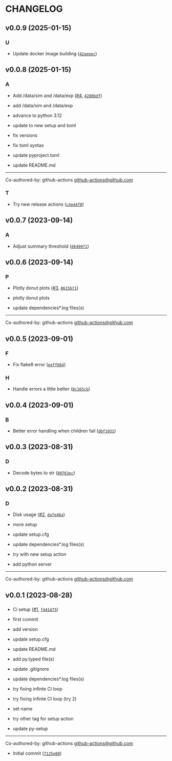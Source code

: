 # CHANGELOG


## v0.0.9 (2025-01-15)

### U

- Update docker image building
  ([`42aeeec`](https://github.com/WIPACrepo/cephfs-disk-usage/commit/42aeeec25f40846f9f94469d53465a0d6aee4cf8))


## v0.0.8 (2025-01-15)

### A

- Add /data/sim and /data/exp ([#4](https://github.com/WIPACrepo/cephfs-disk-usage/pull/4),
  [`4280bdf`](https://github.com/WIPACrepo/cephfs-disk-usage/commit/4280bdf97fd09770eeac85b2d100682d945637da))

* add /data/sim and /data/exp

* advance to python 3.12

* update to new setup and toml

* fix versions

* fix toml syntax

* <bot> update pyproject.toml

* <bot> update README.md

---------

Co-authored-by: github-actions <github-actions@github.com>

### T

- Try new release actions
  ([`c4ed4f8`](https://github.com/WIPACrepo/cephfs-disk-usage/commit/c4ed4f82f5a544540692f9d7a59f497c42d24533))


## v0.0.7 (2023-09-14)

### A

- Adjust summary threshold
  ([`d649971`](https://github.com/WIPACrepo/cephfs-disk-usage/commit/d6499712dae4d921960a51786e8c0e4e95078852))


## v0.0.6 (2023-09-14)

### P

- Plotly donut plots ([#3](https://github.com/WIPACrepo/cephfs-disk-usage/pull/3),
  [`8615b71`](https://github.com/WIPACrepo/cephfs-disk-usage/commit/8615b7100a1237d337c574a61833fb479a7cf37c))

* plotly donut plots

* <bot> update dependencies*.log files(s)

---------

Co-authored-by: github-actions <github-actions@github.com>


## v0.0.5 (2023-09-01)

### F

- Fix flake8 error
  ([`eeff664`](https://github.com/WIPACrepo/cephfs-disk-usage/commit/eeff664198a87fa5b0c8957f9e6e46b701258ec1))

### H

- Handle errors a little better
  ([`8c165cb`](https://github.com/WIPACrepo/cephfs-disk-usage/commit/8c165cbb7de5e89f95e647d1d56098a5834f8c50))


## v0.0.4 (2023-09-01)

### B

- Better error handling when children fail
  ([`dbf1931`](https://github.com/WIPACrepo/cephfs-disk-usage/commit/dbf1931fccb60e26485dcd89fce18ff23143e9db))


## v0.0.3 (2023-08-31)

### D

- Decode bytes to str
  ([`80763ec`](https://github.com/WIPACrepo/cephfs-disk-usage/commit/80763ecfc76cac4be9f39d9fc24d938cfa1a322b))


## v0.0.2 (2023-08-31)

### D

- Disk usage ([#2](https://github.com/WIPACrepo/cephfs-disk-usage/pull/2),
  [`da7e46a`](https://github.com/WIPACrepo/cephfs-disk-usage/commit/da7e46ab5852cb9fa8f9aed84f46a74b0bb8f05a))

* more setup

* <bot> update setup.cfg

* <bot> update dependencies*.log files(s)

* try with new setup action

* add python server

---------

Co-authored-by: github-actions <github-actions@github.com>


## v0.0.1 (2023-08-28)

### 

- Ci setup ([#1](https://github.com/WIPACrepo/cephfs-disk-usage/pull/1),
  [`f441475`](https://github.com/WIPACrepo/cephfs-disk-usage/commit/f44147579bec793a9c50685a48970d89c5079667))

* first commit

* add version

* <bot> update setup.cfg

* <bot> update README.md

* <bot> add py.typed file(s)

* <bot> update .gitignore

* <bot> update dependencies*.log files(s)

* try fixing infinte CI loop

* try fixing infinte CI loop (try 2)

* set name

* try other tag for setup action

* update py-setup

---------

Co-authored-by: github-actions <github-actions@github.com>

- Initial commit
  ([`7125e88`](https://github.com/WIPACrepo/cephfs-disk-usage/commit/7125e8896afdabcaa941286ad2cde509d1e9a0b6))
